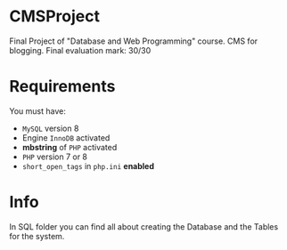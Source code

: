 # CMSProject
Final Project of "Database and Web Programming" course. CMS for blogging. Final evaluation mark: 30/30

# Requirements

You must have:
<ul>
  <li><code>MySQL</code> version 8 </li>
  <li>Engine <code>InnoDB</code> activated</li>
  <li><b>mbstring</b> of <code>PHP</code> activated</li>
  <li><code>PHP</code> version 7 or 8</li>
  <li><code>short_open_tags</code> in <code>php.ini</code> <b>enabled</b>
  </ul>
  
  # Info
  
  In SQL folder you can find all about creating the Database and the Tables for the system.
